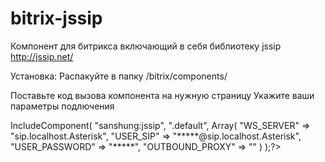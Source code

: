 # bitrix-jssip
Компонент для битрикса включающий в себя библиотеку jssip http://jssip.net/

Установка:
Распакуйте в папку /bitrix/components/

Поставьте код вызова компонента на нужную страницу
Укажите ваши параметры подлючения

<?$APPLICATION->IncludeComponent(
	"sanshung:jssip",
	".default",
	Array(
		"WS_SERVER" => "sip.localhost.Asterisk",
		"USER_SIP" => "*****@sip.localhost.Asterisk",
		"USER_PASSWORD" => "*****",
		"OUTBOUND_PROXY" => ""
	)
);?>
